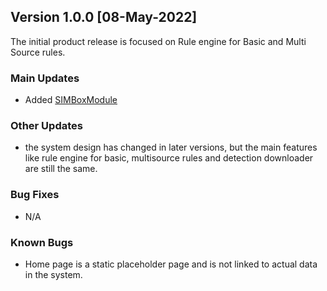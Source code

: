 ## Version 1.0.0 [08-May-2022]
The initial product release is focused on Rule engine for Basic and Multi Source rules.

### Main Updates
- Added [SIMBoxModule](../tutorials/SIMBoxModule.md)

### Other Updates
- the system design has changed in later versions, but the main features like rule engine for basic, multisource rules and detection downloader are still the same.

### Bug Fixes
- N/A

### Known Bugs
- Home page is a static placeholder page and is not linked to actual data in the system.
  

